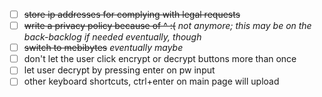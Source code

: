 - [ ] ~~store ip addresses for complying with legal requests~~
- [ ] ~~write a privacy policy because of ^ :(~~ *not anymore; this may be on the back-backlog if needed eventually, though*
- [ ] ~~switch to mebibytes~~ *eventually maybe*
- [ ] don't let the user click encrypt or decrypt buttons more than once
- [ ] let user decrypt by pressing enter on pw input
- [ ] other keyboard shortcuts, ctrl+enter on main page will upload